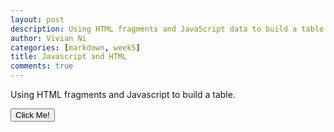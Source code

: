 ```yaml
---
layout: post
description: Using HTML fragments and JavaScript data to build a table
author: Vivian Ni
categories: [markdown, week5]
title: Javascript and HTML
comments: true
---
```

<html>
<body>

<p id="intro">Using HTML fragments and Javascript to build a table.</p>

<button type="button" onclick='document.getElementById("intro").innerHTML = "Keep reading to learn more!"'>Click Me!</button>


<div id="myTable"></div>

<script>
function book(name, author) {
    this.name = name; 
    this.author = author;
}

// define a setter for role in Person data
Person.prototype.setGenre = function(genre) {
    this.genre = genre;
}

// define a JSON conversion "method" associated with Person
Person.prototype.toJSON = function() {
    const obj = {name: this.name, author: this.author, genre: this.genre};
    const json = JSON.stringify(obj);
    return json;
}
var books = [ 
    new book("Angels and Demons", "Dan Brown"),
    new book("Scythe", "Neal Shusterman"),
    new book("Inferno", "Dan Brown"),
    new book("Holes", "Louis Sachar"),
    new book("Murder on the Orient Express", "Agatha Christie"),
];

// define a library and build Library objects and json
function (books){  
    // add each book to library
    this.books = books;
    this.book.forEach(book => { book.setGenre("Student"); this.library.push(book); });
    // build json/string format of Classroom
    this.json = [];
    this.library.forEach(book => this.json.push(book.toJSON()));
}

vShelf = new library(genre);

library.prototype._toHtml = function() {
    // HTML Style is build using inline structure
    var style = (
      "display:inline-block;" +
      "border: 2px solid blue;" +
    );
  
    // HTML Body of Table is build as a series of concatenations (+=)
    var body = "";
    
    // Heading for Array Columns
    body += "<tr>";
    body += "<th><mark>" + "Title" + "</mark></th>";
    body += "<th><mark>" + "Author" + "</mark></th>";
    body += "<th><mark>" + "Genre" + "</mark></th>";
    body += "</tr>";

    // Data of Array, iterate through each row of vShelf.library
    for (var row of vShelf.library) {
      // tr for each row, a new line
      body += "<tr>";
      // td for each column of data
      body += "<td>" + row.name + "</td>";
      body += "<td>" + row.author + "</td>";
      body += "<td>" + row.genre + "</td>";
      // tr to end line
      body += "<tr>";
    }
  
     // Build and HTML fragment of div, table, table body
    return (
      "<div style='" + style + "'>" +
        "<table>" +
          body +
        "</table>" +
      "</div>"
    );
  
  };

document.getElementById('myTable').innerHTML = body;

</script>

</body>
</html>